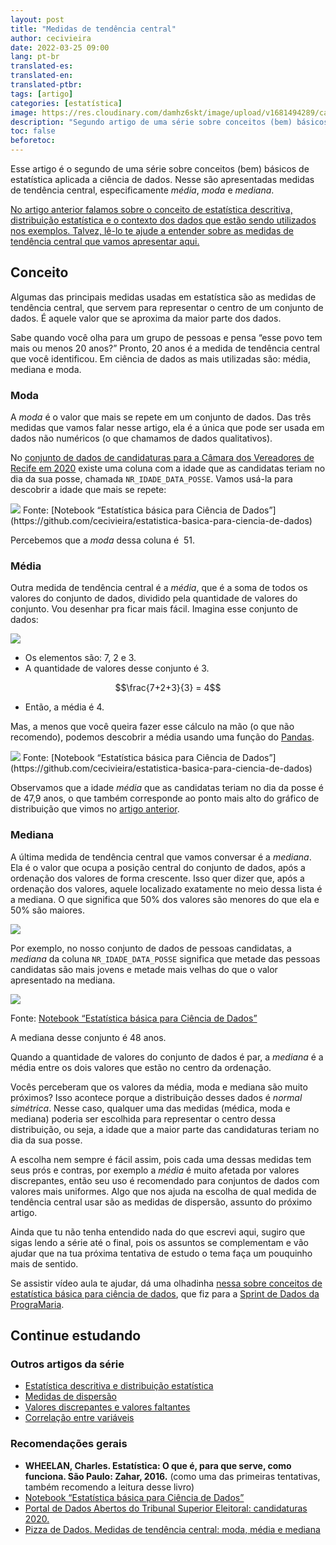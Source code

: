 ```yaml
---
layout: post
title: "Medidas de tendência central"
author: cecivieira
date: 2022-03-25 09:00
lang: pt-br
translated-es: 
translated-en: 
translated-ptbr: 
tags: [artigo]
categories: [estatística]
image: https://res.cloudinary.com/damhz6skt/image/upload/v1681494289/capas-site/19_a6hc3b.png
description: "Segundo artigo de uma série sobre conceitos (bem) básicos de estatística aplicada a ciência de dados. Nesse são apresentadas medidas de tendência central, especificamente média, moda e mediana."
toc: false
beforetoc:
---
```

Esse artigo é o segundo de uma série sobre conceitos (bem) básicos de estatística aplicada a ciência de dados. Nesse são apresentadas medidas de tendência central, especificamente *média*, *moda* e *mediana*.

[No artigo anterior falamos sobre o conceito de estatística descritiva, distribuição estatística e o contexto dos dados que estão sendo utilizados nos exemplos. Talvez, lê-lo te ajude a entender sobre as medidas de tendência central que vamos apresentar aqui.](https://cecivieira.com/estatistica-descritiva-e-distribuicao-estatistica/)

## Conceito

Algumas das principais medidas usadas em estatística são as medidas de tendência central, que servem para representar o centro de um conjunto de dados. É aquele valor que se aproxima da maior parte dos dados. 

Sabe quando você olha para um grupo de pessoas e pensa “esse povo tem mais ou menos 20 anos?” Pronto, 20 anos é a medida de tendência central que você identificou. Em ciência de dados as mais utilizadas são: média, mediana e moda.

### Moda

A *moda* é o valor que mais se repete em um conjunto de dados. Das três medidas que vamos falar nesse artigo, ela é a única que pode ser usada em dados não numéricos (o que chamamos de dados qualitativos).

No [conjunto de dados de candidaturas para a Câmara dos Vereadores de Recife em 2020](https://cecivieira.com/estatistica-descritiva-e-distribuicao-estatistica/#contexto) existe uma coluna com a idade que as candidatas teriam no dia da sua posse, chamada `NR_IDADE_DATA_POSSE`. Vamos usá-la para descobrir a idade que mais se repete:

<img class="rounded mx-auto d-block" src="../../assets/images/serie-estatistica-para-ciencia-dados/moda.png">
Fonte: [Notebook “Estatística básica para Ciência de Dados”](https://github.com/cecivieira/estatistica-basica-para-ciencia-de-dados)

Percebemos que a *moda* dessa coluna é  51.

### Média

Outra medida de tendência central é a *média*, que é a soma de todos os valores do conjunto de dados, dividido pela quantidade de valores do conjunto. Vou desenhar pra ficar mais fácil. Imagina esse conjunto de dados:

<img class="rounded mx-auto d-block" src="../../assets/images/serie-estatistica-para-ciencia-dados/lista-numeros.png">

- Os elementos são: 7, 2 e 3.
- A quantidade de valores desse conjunto é 3.

$$\frac{7+2+3}{3} = 4$$

- Então, a média é 4.

Mas, a menos que você queira fazer esse cálculo na mão (o que não recomendo), podemos descobrir a média usando uma função do [Pandas](https://pandas.pydata.org/docs/).

<img class="rounded mx-auto d-block" src="../../assets/images/serie-estatistica-para-ciencia-dados/media.png">
Fonte: [Notebook “Estatística básica para Ciência de Dados”](https://github.com/cecivieira/estatistica-basica-para-ciencia-de-dados)

Observamos que a idade *média* que as candidatas teriam no dia da posse é de 47,9 anos,  o que também corresponde ao ponto mais alto do gráfico de distribuição que vimos no [artigo anterior](https://cecivieira.com/estatistica-descritiva-e-distribuicao-estatistica/).

### Mediana

A última medida de tendência central que vamos conversar é a *mediana*. Ela é o valor que ocupa a posição central do conjunto de dados, após a ordenação dos valores de forma crescente. Isso quer dizer que, após a ordenação dos valores, aquele localizado exatamente no meio dessa lista é a mediana. O que significa que 50% dos valores são menores do que ela e 50% são maiores. 

<img class="rounded mx-auto d-block" src="../../assets/images/serie-estatistica-para-ciencia-dados/lista-numeros-ordenada.png">

Por exemplo, no nosso conjunto de dados de pessoas candidatas, a *mediana* da coluna `NR_IDADE_DATA_POSSE` significa que metade das pessoas candidatas são mais jovens e metade mais velhas do que o valor apresentado na mediana.

<img class="rounded mx-auto d-block" src="../../assets/images/serie-estatistica-para-ciencia-dados/mediana.png">

Fonte: [Notebook “Estatística básica para Ciência de Dados”](https://github.com/cecivieira/estatistica-basica-para-ciencia-de-dados)

A mediana desse conjunto é 48 anos.

Quando a quantidade de valores do conjunto de dados é par, a *mediana* é a média entre os dois valores que estão no centro da ordenação.

Vocês perceberam que os valores da média, moda e mediana são muito próximos? Isso acontece porque a distribuição desses dados é *normal simétrica*. Nesse caso, qualquer uma das medidas (médica, moda e mediana) poderia ser escolhida para representar o centro dessa distribuição, ou seja, a idade que a maior parte das candidaturas teriam no dia da sua posse.

A escolha nem sempre é fácil assim, pois cada uma dessas medidas tem seus prós e contras, por exemplo a *média* é muito afetada por valores discrepantes, então seu uso é recomendado para conjuntos de dados com valores mais uniformes. Algo que nos ajuda na escolha de qual medida de tendência central usar são as medidas de dispersão, assunto do próximo artigo.

Ainda que tu não tenha entendido nada do que escrevi aqui, sugiro que sigas lendo a série até o final, pois os assuntos se complementam e vão ajudar que na tua próxima tentativa de estudo o tema faça um pouquinho mais de sentido.

Se assistir vídeo aula te ajudar, dá uma olhadinha [nessa sobre conceitos de estatística básica para ciência de dados](https://youtu.be/xiZwte8D1Xs), que fiz para a [Sprint de Dados da PrograMaria](https://youtube.com/playlist?list=PL7h1S1pOf5-t13ktXkAIX5_ZG2nXpU8rE).

## Continue estudando

### Outros artigos da série

- [Estatística descritiva e distribuição estatística](https://cecivieira.com/estatistica-descritiva-e-distribuicao-estatistica/)
- [Medidas de dispersão](https://cecivieira.com/medidas-de-dispersao/)
- [Valores discrepantes e valores faltantes](https://cecivieira.com/valores-discrepantes-e-valores-faltantes/)
- [Correlação entre variáveis](https://cecivieira.com/correlacao-entre-variaveis/)

### Recomendações gerais

- **WHEELAN, Charles. Estatística: O que é, para que serve, como funciona. São Paulo: Zahar, 2016.** (como uma das primeiras tentativas, também recomendo a leitura desse livro)
- [Notebook “Estatística básica para Ciência de Dados”](https://github.com/cecivieira/estatistica-basica-para-ciencia-de-dados)
- [Portal de Dados Abertos do Tribunal Superior Eleitoral: candidaturas 2020.](https://dadosabertos.tse.jus.br/dataset/candidatos-2020-subtemas)
- [Pizza de Dados. Medidas de tendência central: moda, média e mediana](https://medium.com/pizzadedados/medidas-tendencia-central-185924243185)